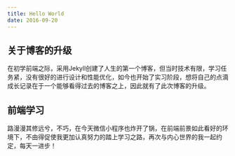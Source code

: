 ```yaml
---
title: Hello World
date: 2016-09-20
---
```


## 关于博客的升级
在初学前端之际，采用Jekyll创建了人生的第一个博客，但当时技术有限，学习任务紧，没有很好的进行设计和性能优化，如今也开始了实习阶段，想将自己的点滴成长记录在于一个能够看得过去的博客之上，因此就有了此次博客的升级。

## 前端学习
路漫漫其修远兮，不巧，在今天微信小程序也炸开了锅，在前端前景如此看好的环境下，不由得促使我更加认真努力的踏上学习之路，再次与内心世界的我一起约定，每天一进步！